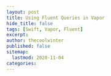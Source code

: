 ```yaml
---
layout: post
title: Using Fluent Queries in Vapor
hide_title: false
tags: [Swift, Vapor, Fluent]
excerpt: 
author: thecoolwinter
published: false
sitemap:
  lastmod: 2020-11-04
categories: 
---
```




